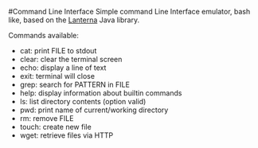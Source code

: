 #Command Line Interface
Simple command Line Interface emulator, bash like, based on the <a href="https://github.com/mabe02/lanterna">Lanterna</a> Java library.

Commands available:
- cat: print FILE to stdout
- clear: clear the terminal screen
- echo: display a line of text
- exit: terminal will close
- grep: search for PATTERN in FILE
- help: display information about builtin commands
- ls: list directory contents (option valid)
- pwd: print name of current/working directory
- rm: remove FILE
- touch: create new file
- wget: retrieve files via HTTP